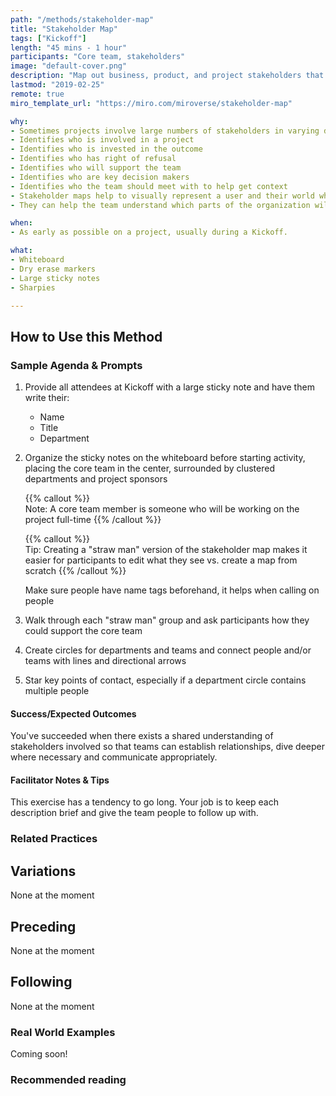 ```yaml
---
path: "/methods/stakeholder-map"
title: "Stakeholder Map"
tags: ["Kickoff"]
length: "45 mins - 1 hour"
participants: "Core team, stakeholders"
image: "default-cover.png"
description: "Map out business, product, and project stakeholders that may impact or interact with the core team"
lastmod: "2019-02-25"
remote: true
miro_template_url: "https://miro.com/miroverse/stakeholder-map"

why:
- Sometimes projects involve large numbers of stakeholders in varying departments, and they need to be identified.
- Identifies who is involved in a project
- Identifies who is invested in the outcome
- Identifies who has right of refusal
- Identifies who will support the team
- Identifies who are key decision makers
- Identifies who the team should meet with to help get context
- Stakeholder maps help to visually represent a user and their world while showing connections within a context such as an organization. 
- They can help the team understand which parts of the organization will be affected by what is built.

when:
- As early as possible on a project, usually during a Kickoff.  

what:
- Whiteboard
- Dry erase markers
- Large sticky notes
- Sharpies

---
```

## How to Use this Method
### Sample Agenda & Prompts
1. Provide all attendees at Kickoff with a large sticky note and have them write their:

   - Name
   - Title
   - Department

1. Organize the sticky notes on the whiteboard before starting activity, placing the core team in the center, surrounded by clustered departments and project sponsors

   {{% callout %}}   
   Note: A core team member is someone who will be working on the project full-time
   {{% /callout %}}   

   {{% callout %}}   
   Tip: Creating a "straw man" version of the stakeholder map makes it easier for participants to edit what they see vs. create a map from scratch
   {{% /callout %}}   

   Make sure people have name tags beforehand, it helps when calling on people
  
1. Walk through each "straw man" group and ask participants how they could support the core team

1. Create circles for departments and teams and connect people and/or teams with lines and directional arrows

1. Star key points of contact, especially if a department circle contains multiple people

#### Success/Expected Outcomes
You've succeeded when there exists a shared understanding of stakeholders involved so that teams can establish relationships, dive deeper where necessary and communicate appropriately.

#### Facilitator Notes & Tips

This exercise has a tendency to go long. Your job is to keep each description brief and give the team people to follow up with.

### Related Practices

## Variations

None at the moment

## Preceding

None at the moment

## Following

None at the moment

### Real World Examples
Coming soon! 

### Recommended reading


